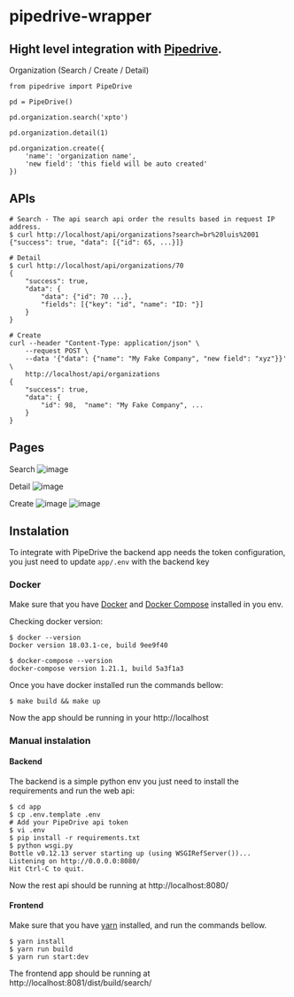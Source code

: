 # pipedrive-wrapper

## Hight level integration with [Pipedrive](https://www.pipedrive.com/).

Organization  (Search / Create / Detail)

    from pipedrive import PipeDrive

    pd = PipeDrive()

    pd.organization.search('xpto')

    pd.organization.detail(1)

    pd.organization.create({
        'name': 'organization name',
        'new field': 'this field will be auto created'
    })


## APIs


    # Search - The api search api order the results based in request IP address.
    $ curl http://localhost/api/organizations?search=br%20luis%2001
    {"success": true, "data": [{"id": 65, ...}]}

    # Detail
    $ curl http://localhost/api/organizations/70
    {
        "success": true,
        "data": {
            "data": {"id": 70 ...},
            "fields": [{"key": "id", "name": "ID: "}]
        }
    }

    # Create
    curl --header "Content-Type: application/json" \
        --request POST \
        --data '{"data": {"name": "My Fake Company", "new field": "xyz"}}' \
        http://localhost/api/organizations
    {
        "success": true,
        "data": {
            "id": 98,  "name": "My Fake Company", ... 
        }
    }

## Pages

Search
![image](https://user-images.githubusercontent.com/921729/41329318-5a1d5348-6ea3-11e8-967d-16ce294c9fc2.png)

Detail
![image](https://user-images.githubusercontent.com/921729/41329336-8223cca0-6ea3-11e8-91ff-fa0b73576d5c.png)

Create
![image](https://user-images.githubusercontent.com/921729/41329412-e4b57a4e-6ea3-11e8-8e5f-98128d67a16a.png)
![image](https://user-images.githubusercontent.com/921729/41329420-fd1858fe-6ea3-11e8-8ed5-c7b1ce3e0e2f.png)

## Instalation

To integrate with PipeDrive the backend app needs the token configuration, you just need to update `app/.env` with the backend key

### Docker

Make sure that you have [Docker](https://docs.docker.com/install/) and [Docker Compose](https://docs.docker.com/compose/install/) installed in you env.

Checking docker version:

    $ docker --version
    Docker version 18.03.1-ce, build 9ee9f40
    
    $ docker-compose --version
    docker-compose version 1.21.1, build 5a3f1a3

Once you have docker installed run the commands bellow:

    $ make build && make up

Now the app should be running in your http://localhost

### Manual instalation

#### Backend 

The backend is a simple python env you just need to install the requirements and run the web api:

    $ cd app
    $ cp .env.template .env
    # Add your PipeDrive api token
    $ vi .env
    $ pip install -r requirements.txt
    $ python wsgi.py
    Bottle v0.12.13 server starting up (using WSGIRefServer())...
    Listening on http://0.0.0.0:8080/
    Hit Ctrl-C to quit.

Now the rest api should be running at http://localhost:8080/

#### Frontend

Make sure that you have [yarn](https://yarnpkg.com/lang/en/docs/install/) installed, and run the commands bellow.

    $ yarn install
    $ yarn run build
    $ yarn run start:dev

The frontend app should be running at http://localhost:8081/dist/build/search/
